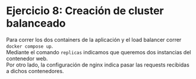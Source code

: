 # Ejercicio 8: Creación de cluster balanceado

Para correr los dos containers de la aplicación y el load balancer correr `docker compose up`.  
Mediante el comando `replicas` indicamos que queremos dos instancias del contenedor web.  
Por otro lado, la configuración de nginx indica pasar las requests recibidas a dichos contenedores.